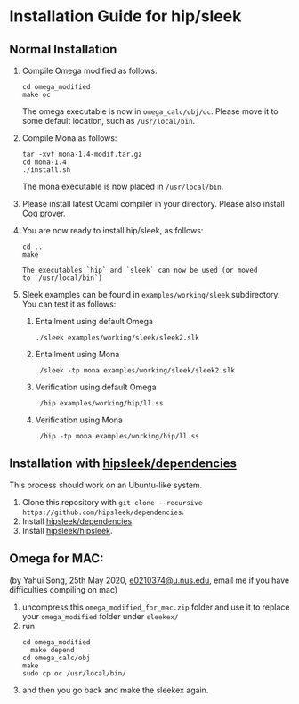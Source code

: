 # Installation Guide for hip/sleek

## Normal Installation
1. Compile Omega modified as follows:
   ```
   cd omega_modified
   make oc
   ```
   The omega executable is now in `omega_calc/obj/oc`.
   Please move it to some default location,
   such as `/usr/local/bin`.

2. Compile Mona as follows:
   ```
   tar -xvf mona-1.4-modif.tar.gz
   cd mona-1.4
   ./install.sh
   ```
   The mona executable is now placed in
   `/usr/local/bin`.

3. Please install latest Ocaml compiler in your directory.
   Please also install Coq prover.

4. You are now ready to install hip/sleek, as follows:
   ```
   cd ..
   make

   The executables `hip` and `sleek` can now be used (or moved
   to `/usr/local/bin`)

5. Sleek examples can be found in `examples/working/sleek`
   subdirectory. You can test it as follows:

   1. Entailment using default Omega
      ```
      ./sleek examples/working/sleek/sleek2.slk
      ```

   2. Entailment using Mona
      ```
      ./sleek -tp mona examples/working/sleek/sleek2.slk
      ```

   3. Verification using default Omega
      ```
      ./hip examples/working/hip/ll.ss
      ```

   4. Verification using Mona
      ```
      ./hip -tp mona examples/working/hip/ll.ss
      ```

## Installation with [hipsleek/dependencies]
This process should work on an Ubuntu-like system.
1. Clone this repository with `git clone --recursive https://github.com/hipsleek/dependencies`.
1. Install [hipsleek/dependencies].
1. Install [hipsleek/hipsleek].

## Omega for MAC:
(by Yahui Song, 25th May 2020, e0210374@u.nus.edu,
email me if you have difficulties compiling on mac)

1. uncompress this `omega_modified_for_mac.zip` folder and use it to replace your `omega_modified` folder under `sleekex/`
2. run
   ```
   cd omega_modified
     make depend
   cd omega_calc/obj
   make
   sudo cp oc /usr/local/bin/
   ```
3. and then you go back and make the sleekex again.

[hipsleek/dependencies]: https://github.com/hipsleek/dependencies
[hipsleek/hipsleek]: https://github.com/hipsleek/hipsleek

